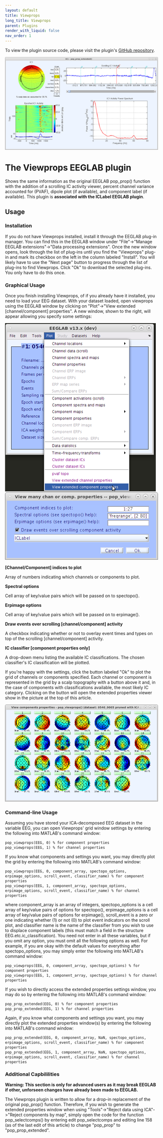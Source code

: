 ```yaml
---
layout: default
title: Viewprops
long_title: Viewprops
parent: Plugins
render_with_liquid: false
nav_order: 1
---
```

To view the plugin source code, please visit the plugin's [GitHub repository](https://github.com/sccn/viewprops).

![](Viewprops_eye.png)

# The Viewprops EEGLAB plugin
Shows the same information as the original EEGLAB pop_prop() function with the addition of a scrolling IC activity viewer, percent channel variance accounted for (PVAF), dipole plot (if available), and component label (if available). This plugin is **associated with the ICLabel EEGLAB plugin**.

## Usage
### Installation
If you do not have Viewprops installed, install it through the EEGLAB plug-in manager. You can find this in the EEGLAB window under "File"->"Manage EEGLAB extensions"->"Data processing extensions". Once the new window opens, look through the list of plug-ins until you find the "Viewprops" plug-in and mark its checkbox on the left in the column labeled "Install". You will likely have to use the "Next page" button to progress through the list of plug-ins to find Viewprops. Click "Ok" to download the selected plug-ins. You only have to do this once.

### Graphical Usage
Once you finish installing Viewprops, of if you already have it installed, you need to load your EEG dataset. With your dataset loaded, open viewprops using the EEGLAB window by clicking on "Plot"->"View extended [channel/component] properties". A new window, shown to the right, will appear allowing you specify some settings:

![](Viewprops_menu.png)
![](Viewprops_settings.png)

**\[Channel/Component\] indices to plot**

Array of numbers indicating which channels or components to plot.

**Spectral options**

Cell array of key/value pairs which will be passed on to spectopo().

**Erpimage options**

Cell array of key/value pairs which will be passed on to erpimage().

**Draw events over scrolling \[channel/component\] activity**

A checkbox indicating whether or not to overlay event times and types on top of the scrolling \[channel/component\] activity.

**IC classifier [component properties only]**

A drop-down menu listing the available IC classifications. The chosen classifier's IC classification will be plotted.

If you're happy with the settings, click the button labeled "Ok" to plot the grid of channels or components specified. Each channel or component is represented in the grid by a scalp topography with a button above it and, in the case of components with classifications available, the most likely IC category. Clicking on the button will open the extended properties viewer show in the picture at the top of this article.

![](Pop_viewprops.png)

### Command-line Usage
Assuming you have stored your ICA-decomposed EEG dataset in the variable EEG, you can open Viewprops' grid window settings by entering the following into MATLAB's command window:
```
pop_viewprops(EEG, 0) % for component properties
pop_viewprops(EEG, 1) % for channel properties
```
If you know what components and settings you want, you may directly plot the grid by entering the following into MATLAB's command window:
```
pop_viewprops(EEG, 0, component_array, spectopo_options, erpimage_options, scroll_event, classifier_name) % for component properties
pop_viewprops(EEG, 1, component_array, spectopo_options, erpimage_options, scroll_event, classifier_name) % for channel properties
```
where component_array is an array of integers, spectopo_options is a cell array of key/value pairs of options for spectopo(), erpimage_options is a cell array of key/value pairs of options for erpimage(), scroll_event is a zero or one indicating whether (1) or not (0) to plot event indicators on the scroll plot, and classifier name is the name of the classifier from you wish to use to displace component labels (this must match a field in the structure EEG.etc.ic_classification). You need not enter in all these variables, but if you omit any option, you must omit all the following options as well. For example, if you are okay with the default values for everything after spectopo_options, you may simply enter the following into MATLAB's command window:
```
pop_viewprops(EEG, 0, component_array, spectopo_options) % for component properties
pop_viewprops(EEG, 1, component_array, spectopo_options) % for channel properties
```
If you wish to directly access the extended properties settings window, you may do so by entering the following into MATLAB's command window:
```
pop_prop_extended(EEG, 0) % for component properties
pop_prop_extended(EEG, 1) % for channel properties
```
Again, if you know what components and settings you want, you may directly plot the extended properties window(s) by entering the following into MATLAB's command window:
```
pop_prop_extended(EEG, 0, component_array, NaN, spectopo_options, erpimage_options, scroll_event, classifier_name) % for component properties
pop_prop_extended(EEG, 1, component_array, NaN, spectopo_options, erpimage_options, scroll_event, classifier_name) % for channel properties
```
### Additional Capbililities
**Warning: This section is only for advanced users as it may break EEGLAB if other, unforseen changes have already been made to EEGLAB.**

The Viewprops plugin is written to allow for a drop-in replacement of the original pop_prop() function. Therefore, if you wish to generate the extended properties window when using "Tools"->"Reject data using ICA"->"Reject components by map", simply open the code for the function pop_selectcomps() by entering edit pop_selectcomps and editing line 158 (as of the last edit of this article) to change "pop_prop" to "pop_prop_extended".
